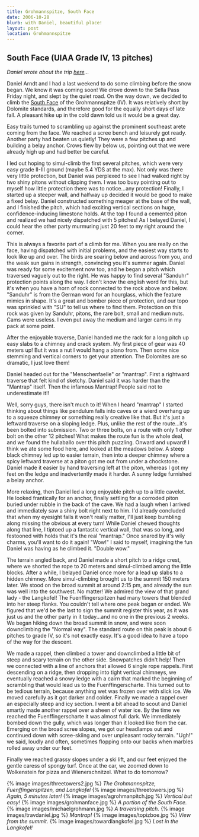 ```yaml
---
title: Grohmannspitze, South Face
date: 2006-10-28
blurb: with Daniel, beautiful place!
layout: post
location: Grohmannspitze
---
```


<h2>South Face (UIAA Grade IV, 13 pitches)</h2>

_Daniel wrote about the trip [here](https://www.danielarndt.com/trips/show/134-late-october-climbing-in-the-dolomites)..._

Daniel Arndt and I had a last weekend to do some climbing before the snow
began. We know it was coming soon! We drove down to the Sella Pass Friday
night, and slept by the quiet road. On the way down, we decided to climb the <a
href="http://www.summitpost.org/route/158774/dimai.html">South Face</a> of the
Grohmannspitze (IV). It was relatively short by Dolomite standards, and
therefore good for the equally short days of late fall. A pleasant hike up in
the cold dawn told us it would be a great day.


Easy trails turned to scrambling up against the prominent southeast arete coming from the face. We reached a scree bench and leisurely got ready. Another party had beaten us quietly! They were a few pitches up and building a belay anchor. Crows flew by below us, pointing out that we were already high up and had better be careful.


I led out hoping to simul-climb the first several pitches, which were very easy grade II-III ground (maybe 5.4 YDS at the max). Not only was there very little protection, but Daniel was perplexed to see I had walked right by two shiny pitons without clipping them. I was too busy pointing out to myself how little protection there was to notice...any protection! Finally, I started up a steeper wall, and halfway up decided it would be good to make a fixed belay. Daniel constructed something meager at the base of the wall, and I finished the pitch, which had exciting vertical sections on huge, confidence-inducing limestone holds. At the top I found a cemented piton and realized we had nicely dispatched with 5 pitches! As I belayed Daniel, I could hear the other party murmuring just 20 feet to my right around the corner.


This is always a favorite part of a climb for me. When you are really on the face, having dispatched with initial problems, and the easiest way starts to look like up and over. The birds are soaring below and across from you, and the weak sun gains in strength, convincing you it's summer again. Daniel was ready for some excitement now too, and he began a pitch which traversed vaguely out to the right. He was happy to find several "Sanduhr" protection points along the way. I don't know the english word for this, but it's when you have a horn of rock connected to the rock above and below. "Sanduhr" is from the German word for an hourglass, which the feature mimics in shape. It's a great and bomber piece of protection, and our topo was sprinkled with "SU" to tell us where to find them. Protection on this rock was given by Sanduhr, pitons, the rare bolt, small and medium nuts. Cams were useless. I even put away the medium and larger cams in my pack at some point.


After the enjoyable traverse, Daniel handed me the rack for a long pitch up easy slabs to a chimney and crack system. My first piece of gear was 40 meters up! But it was a nut I would hang a piano from. Then some nice stemming and vertical corners to get your attention. The Dolomites are so dramatic, I just love them!


Daniel headed out for the "Menschenfaelle" or "mantrap". First a rightward traverse that felt kind of sketchy. Daniel said it was harder than the "Mantrap" itself. Then the infamous Mantrap! People said not to underestimate it!! 


Well, sorry guys, there isn't much to it! When I heard "mantrap" I started thinking about things like pendulum falls into caves or a wierd overhang up to a squeeze chimney or something really creative like that. But it's just a leftward traverse on a sloping ledge. Plus, unlike the rest of the route...it's been bolted into submission. Two or three bolts, on a route with only 1 other bolt on the other 12 pitches! What makes the route fun is the whole deal, and we found the hullaballo over this pitch puzzling.
Onward and upward! I think we ate some food here, and looked at the meadows below. A steep black chimney led up to easier terrain, then into a deeper chimney where a spicy leftward traverse at a piton got me out from under a chockstone. Daniel made it easier by hand traversing left at the piton, whereas I got my feet on the ledge and inadvertently made it harder. A sunny ledge furnished a belay anchor.


More relaxing, then Daniel led a long enjoyable pitch up to a little cavelet. He looked frantically for an anchor, finally settling for a corroded piton buried under rubble in the back of the cave. We had a laugh when I arrived and immediately saw a shiny bolt right next to him. I'd already concluded that when my eyesight fails it won't really matter, I'll just keep bumbling along missing the obvious at every turn! While Daniel chewed thoughts along that line, I tiptoed up a fantastic vertical wall, that was so long, and festooned with holds that it's the real "mantrap." Once snared by it's wily charms, you'll want to do it again! "Wow!" I said to myself, imagining the fun Daniel was having as he climbed it. "Double wow."


The terrain angled back, and Daniel made a short pitch to a ridge crest, where we shorted the rope to 20 meters and simul-climbed among the little blocks. After a while, I belayed Daniel once more for a lead up slabs to a hidden chimney. More simul-climbing brought us to the summit 150 meters later. We stood on the broad summit at around 2:15 pm, and already the sun was well into the southwest. No matter! We admired the view of that grand lady - the Langkofel! The Fuenffingerspitzen had many towers that blended into her steep flanks. You couldn't tell where one peak began or ended. We figured that we'd be the last to sign the summit register this year, as it was just us and the other party in it today...and no one in the previous 2 weeks. We began hiking down the broad summit in snow, and were soon downclimbing the "Normal way". The standard route on this peak is about 6 pitches to grade IV, so it's not exactly easy. It's a good idea to have a topo of the way for the descent.


We made a rappel, then climbed a tower and downclimbed a little bit of steep and scary terrain on the other side. Snowpatches didn't help! Then we connected with a line of anchors that allowed 6 single rope rappels. First descending on a ridge, then dropping into tight vertical chimneys, we eventually reached a snowy ledge with a cairn that marked the beginning of scrambling that would lead us to the Fuenffingerscharte. This turned out to be tedious terrain, because anything wet was frozen over with slick ice. We moved carefully as it got darker and colder. Finally we made a rappel over an especially steep and icy section. I went a bit ahead to scout and Daniel smartly made another rappel over a sheen of water ice. By the time we reached the Fuenffingerscharte it was almost full dark. We immediately bombed down the gully, which was longer than it looked like from the car. Emerging on the broad scree slopes, we got our headlamps out and continued down with scree-skiing and over unpleasant rocky terrain. "Ugh!" we said, loudly and often, sometimes flopping onto our backs when marbles rolled away under our feet.


Finally we reached grassy slopes under a ski lift, and our feet enjoyed the gentle caress of spongy turf. Once at the car, we zoomed down to Wolkenstein for pizza and Wienerschnitzel. What to do tomorrow? 



{% image images/threetowers2.jpg %}
<i>The Grohmannspitze, Fuenffingerspitzen, and Langkofel</i>
{% image images/threetowers.jpg %}
<i>Again, 5 minutes later!</i>
{% image images/agrohmanpitch.jpg %}
<i>Vertical but easy!</i>
{% image images/grohmanface.jpg %}
<i>A portion of the South Face.</i>
{% image images/michaelgrohmann.jpg %}
<i>A traversing pitch.</i>
{% image images/travdaniel.jpg %}
<i>Mantrap!</i>
{% image images/topizboe.jpg %}
<i>View from the summit.</i>
{% image images/towardlangkofel.jpg %}
<i>Lost in the Langkofel!</i>
